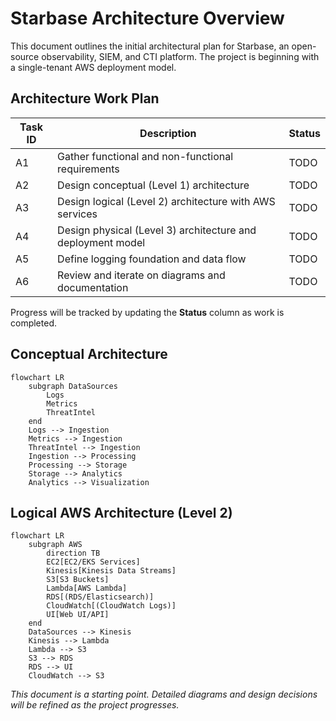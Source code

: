 # Starbase Architecture Overview

This document outlines the initial architectural plan for Starbase, an open-source observability, SIEM, and CTI platform. The project is beginning with a single-tenant AWS deployment model.

## Architecture Work Plan

| Task ID | Description | Status |
|---------|-------------|--------|
| A1 | Gather functional and non-functional requirements | TODO |
| A2 | Design conceptual (Level 1) architecture | TODO |
| A3 | Design logical (Level 2) architecture with AWS services | TODO |
| A4 | Design physical (Level 3) architecture and deployment model | TODO |
| A5 | Define logging foundation and data flow | TODO |
| A6 | Review and iterate on diagrams and documentation | TODO |

Progress will be tracked by updating the **Status** column as work is completed.

## Conceptual Architecture

```mermaid
flowchart LR
    subgraph DataSources
        Logs
        Metrics
        ThreatIntel
    end
    Logs --> Ingestion
    Metrics --> Ingestion
    ThreatIntel --> Ingestion
    Ingestion --> Processing
    Processing --> Storage
    Storage --> Analytics
    Analytics --> Visualization
```

## Logical AWS Architecture (Level 2)

```mermaid
flowchart LR
    subgraph AWS
        direction TB
        EC2[EC2/EKS Services]
        Kinesis[Kinesis Data Streams]
        S3[S3 Buckets]
        Lambda[AWS Lambda]
        RDS[(RDS/Elasticsearch)]
        CloudWatch[(CloudWatch Logs)]
        UI[Web UI/API]
    end
    DataSources --> Kinesis
    Kinesis --> Lambda
    Lambda --> S3
    S3 --> RDS
    RDS --> UI
    CloudWatch --> S3
```

*This document is a starting point. Detailed diagrams and design decisions will be refined as the project progresses.*
